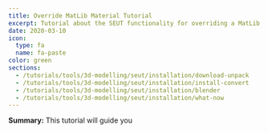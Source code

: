 ```yaml
---
title: Override MatLib Material Tutorial
excerpt: Tutorial about the SEUT functionality for overriding a MatLib material.
date: 2020-03-10
icon:
  type: fa
  name: fa-paste
color: green
sections:
  - /tutorials/tools/3d-modelling/seut/installation/download-unpack
  - /tutorials/tools/3d-modelling/seut/installation/install-convert
  - /tutorials/tools/3d-modelling/seut/installation/blender
  - /tutorials/tools/3d-modelling/seut/installation/what-now
---
```

**Summary:** This tutorial will guide you
